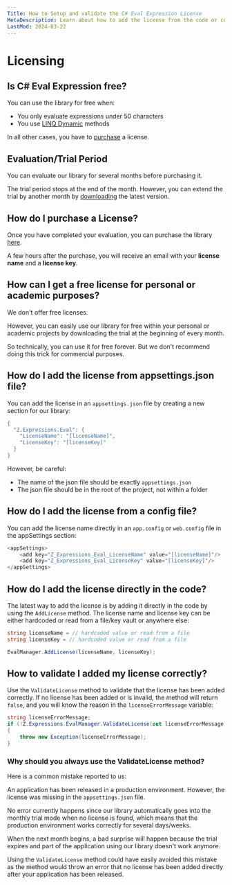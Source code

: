 ```yaml
---
Title: How to Setup and validate the C# Eval Expression License
MetaDescription: Learn about how to add the license from the code or config file in the C# Eval Expression library. Learn how to validate the license was correctly added.
LastMod: 2024-03-22
---
```


# Licensing

## Is C# Eval Expression free?

You can use the library for free when:

- You only evaluate expressions under 50 characters
- You use [LINQ Dynamic](/linq-dynamic) methods

In all other cases, you have to [purchase](/pricing) a license.

## Evaluation/Trial Period

You can evaluate our library for several months before purchasing it.

The trial period stops at the end of the month. However, you can extend the trial by another month by [downloading](/download) the latest version.

## How do I purchase a License?

Once you have completed your evaluation, you can purchase the library [here](/pricing).

A few hours after the purchase, you will receive an email with your **license name** and a **license key**.

## How can I get a free license for personal or academic purposes?

We don't offer free licenses.

However, you can easily use our library for free within your personal or academic projects by downloading the trial at the beginning of every month.

So technically, you can use it for free forever. But we don't recommend doing this trick for commercial purposes.

## How do I add the license from appsettings.json file?

You can add the license in an `appsettings.json` file by creating a new section for our library:

```csharp
{
  "Z.Expressions.Eval": {
    "LicenseName": "[licenseName]",
    "LicenseKey": "[licenseKey]"
  }
}
```

However, be careful:

- The name of the json file should be exactly `appsettings.json`
- The json file should be in the root of the project, not within a folder

## How do I add the license from a config file?

You can add the license name directly in an `app.config` or `web.config` file in the appSettings section:

```csharp
<appSettings>
	<add key="Z_Expressions_Eval_LicenseName" value="[licenseName]"/>
	<add key="Z_Expressions_Eval_LicenseKey" value="[licenseKey]"/>
</appSettings>
```

## How do I add the license directly in the code?

The latest way to add the license is by adding it directly in the code by using the `AddLicense` method. The license name and license key can be either hardcoded or read from a file/key vault or anywhere else:

```csharp
string licenseName = // hardcoded value or read from a file
string licenseKey = // hardcoded value or read from a file

EvalManager.AddLicense(licenseName, licenseKey);
``` 

## How to validate I added my license correctly?

Use the `ValidateLicense` method to validate that the license has been added correctly. If no license has been added or is invalid, the method will return `false`, and you will know the reason in the `licenseErrorMessage` variable:

```csharp
string licenseErrorMessage;
if (!Z.Expressions.EvalManager.ValidateLicense(out licenseErrorMessage))
{
    throw new Exception(licenseErrorMessage);
}
```

### Why should you always use the ValidateLicense method?

Here is a common mistake reported to us:

An application has been released in a production environment. However, the license was missing in the `appsettings.json` file.

No error currently happens since our library automatically goes into the monthly trial mode when no license is found, which means that the production environment works correctly for several days/weeks.

When the next month begins, a bad surprise will happen because the trial expires and part of the application using our library doesn't work anymore.

Using the `ValidateLicense` method could have easily avoided this mistake as the method would throw an error that no license has been added directly after your application has been released.